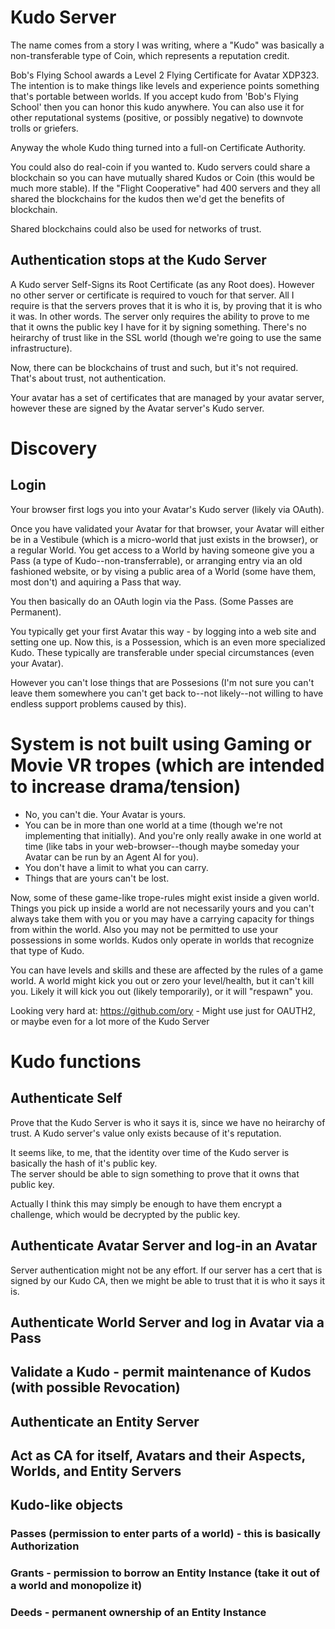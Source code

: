 ﻿# Kudo Server

The name comes from a story I was writing, where a "Kudo" was basically a non-transferable type of Coin, which represents a reputation credit.

Bob's Flying School awards a Level 2 Flying Certificate for Avatar XDP323.   The intention is to make things like levels and experience points something that's portable between worlds.   If you accept kudo from 'Bob's Flying School' then you can honor this kudo anywhere.
You can also use it for other reputational systems (positive, or possibly negative) to downvote trolls or griefers.

Anyway the whole Kudo thing turned into a full-on Certificate Authority.

You could also do real-coin if you wanted to.   Kudo servers could share a blockchain so you can have mutually shared Kudos or Coin (this would be much more stable).   If the "Flight Cooperative" had 400 servers and they all shared the blockchains for the kudos then we'd get the benefits of blockchain.

Shared blockchains could also be used for networks of trust.

## Authentication stops at the Kudo Server

A Kudo server Self-Signs its Root Certificate (as any Root does).  However no other server or certificate is required to vouch for that server.   All I require is that the servers proves that it is who it is, by proving that it is who it was.
In other words.  The server only requires the ability to prove to me that it owns the public key I have for it by signing something.   There's no heirarchy of trust like in the SSL world (though we're going to use the same infrastructure).

Now, there can be blockchains of trust and such, but it's not required.   That's about trust, not authentication.   

Your avatar has a set of certificates that are managed by your avatar server, however these are signed by the Avatar server's Kudo server.

# Discovery

## Login

Your browser first logs you into your Avatar's Kudo server (likely via OAuth).

Once you have validated your Avatar for that browser, your Avatar will either be in a Vestibule (which is a micro-world that just exists in the browser), or a regular World.
You get access to a World by having someone give you a Pass (a type of Kudo--non-transferrable), or arranging entry via an old fashioned website, or by vising a public area of a World (some have them, most don't) and aquiring a Pass that way.

You then basically do an OAuth login via the Pass.  (Some Passes are Permanent).

You typically get your first Avatar this way - by logging into a web site and setting one up.  Now this, is a Possession, which is an even more specialized Kudo.  These typically are transferable under special circumstances (even your Avatar).

However you can't lose things that are Possesions (I'm not sure you can't leave them somewhere you can't get back to--not likely--not willing to have endless support problems caused by this).




# System is not built using Gaming or Movie VR tropes (which are intended to increase drama/tension)

* No, you can't die.  Your Avatar is yours.
* You can be in more than one world at a time (though we're not implementing that initially).   And you're only really awake in one world at time (like tabs in your web-browser--though maybe someday your Avatar can be run by an Agent AI for you).
* You don't have a limit to what you can carry.
* Things that are yours can't be lost.

Now, some of these game-like trope-rules might exist inside a given world.   Things you pick up inside a world are not necessarily yours and you can't always take them with you or you may have a carrying capacity for things from within the world.  Also you may not be permitted to use your possessions in some worlds.  Kudos only operate in worlds that recognize that type of Kudo.

You can have levels and skills and these are affected by the rules of a game world.   A world might kick you out or zero your level/health, but it can't kill you.  Likely it will kick you out (likely temporarily), or it will "respawn" you.




Looking very hard at: https://github.com/ory - Might use just for OAUTH2, or maybe even for a lot more of the Kudo Server



# Kudo functions

## Authenticate Self

Prove that the Kudo Server is who it says it is, since we have no heirarchy of trust.  A Kudo server's value only exists because of it's reputation.

It seems like, to me, that the identity over time of the Kudo server is basically the hash of it's public key.  
The server should be able to sign something to prove that it owns that public key.

Actually I think this may simply be enough to have them encrypt a challenge, which would be decrypted by the public key.

## Authenticate Avatar Server and log-in an Avatar

Server authentication might not be any effort.  If our server has a cert that is signed by our Kudo CA, then we might be able to trust that it is who it says it is.

## Authenticate World Server and log in Avatar via a Pass
## Validate a Kudo - permit maintenance of Kudos (with possible Revocation)
## Authenticate an Entity Server

## Act as CA for itself, Avatars and their Aspects, Worlds, and Entity Servers



## Kudo-like objects
### Passes (permission to enter parts of a world) - this is basically Authorization
### Grants - permission to borrow an Entity Instance (take it out of a world and monopolize it)
### Deeds - permanent ownership of an Entity Instance

